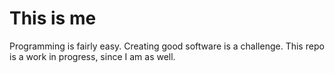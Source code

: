 # This is me

Programming is fairly easy. Creating good software is a challenge. This repo is a work
in progress, since I am as well.
